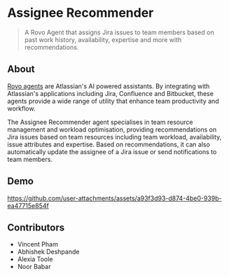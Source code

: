 # Assignee Recommender

> A Rovo Agent that assigns Jira issues to team members based on past work history, availability, expertise and more with recommendations.

## About

[Rovo agents](https://www.atlassian.com/software/rovo) are Atlassian's AI powered assistants. By integrating with Atlassian's applications including Jira, Confluence and Bitbucket, these agents provide a wide range of utility that enhance team productivity and workflow.

The Assignee Recommender agent specialises in team resource management and workload optimisation, providing recommendations on Jira issues based on team resources including team workload, availability, issue attributes and expertise. Based on recommendations, it can also automatically update the assignee of a Jira issue or send notifications to team members.

## Demo

https://github.com/user-attachments/assets/a93f3d93-d874-4be0-939b-ea47715e854f

## Contributors

- Vincent Pham
- Abhishek Deshpande
- Alexia Toole
- Noor Babar
